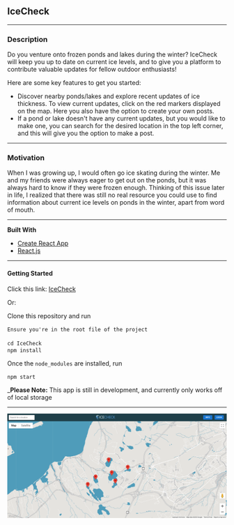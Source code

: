 ## IceCheck

---

### **Description**

Do you venture onto frozen ponds and lakes during the winter? IceCheck will keep you up to date on current ice levels, and to give you a platform to contribute valuable updates for fellow outdoor enthusiasts!

Here are some key features to get you started:
* Discover nearby ponds/lakes and explore recent updates of ice thickness. To view current updates, click on the red markers displayed on the map. Here you also have the option to create your own posts.
* If a pond or lake doesn't have any current updates, but you would like to make one, you can search for the desired location in the top left corner, and this will give you the option to make a post.


---

### **Motivation**

When I was growing up, I would often go ice skating during the winter. Me and my friends were always eager to get out on the ponds, but it was always hard to know if they were frozen enough. Thinking of this issue later in life, I realized that there was still no real resource you could use to find information about current ice levels on ponds in the winter, apart from word of mouth. 

---

**Built With**

- [Create React App](https://reactjs.org/docs/create-a-new-react-app.html)
- [React.js](https://reactjs.org/)

---

#### **Getting Started**

Click this link: [IceCheck](https://btremb.github.io/IceCheck/)

Or:

Clone this repository and run

    Ensure you're in the root file of the project

    cd IceCheck
    npm install

Once the `node_modules` are installed, run

    npm start

_**Please Note:** This app is still in development, and currently only works off of local storage

---





![](IceCheckScreenshot.png)


